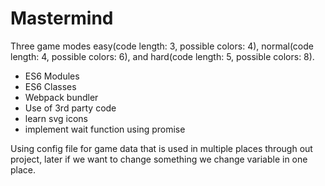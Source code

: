 # Mastermind

Three game modes easy(code length: 3, possible colors: 4), normal(code length: 4, possible colors: 6), and hard(code length: 5, possible colors: 8).

- ES6 Modules
- ES6 Classes
- Webpack bundler
- Use of 3rd party code
- learn svg icons
- implement wait function using promise

Using config file for game data that is used in multiple places through out project, later if we want to change something we change variable in one place.

